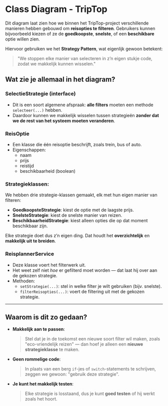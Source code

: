 # Class Diagram - TripTop

Dit diagram laat zien hoe we binnen het TripTop-project verschillende manieren hebben gebouwd om **reisopties te filteren**. Gebruikers kunnen bijvoorbeeld kiezen of ze de **goedkoopste**, **snelste**, of een **beschikbare** optie willen zien.

Hiervoor gebruiken we het **Strategy Pattern**, wat eigenlijk gewoon betekent:
> "We stoppen elke manier van selecteren in z’n eigen stukje code, zodat we makkelijk kunnen wisselen."

## Wat zie je allemaal in het diagram?

### SelectieStrategie (interface)
- Dit is een soort algemene afspraak: **alle filters** moeten een methode `selecteer(...)` hebben.
- Daardoor kunnen we makkelijk wisselen tussen strategieën **zonder dat we de rest van het systeem moeten veranderen**.

### ReisOptie
- Een klasse die één reisoptie beschrijft, zoals trein, bus of auto.
- Eigenschappen:
    - naam
    - prijs
    - reistijd
    - beschikbaarheid (boolean)

### Strategieklassen:
We hebben drie strategie-klassen gemaakt, elk met hun eigen manier van filteren:

- **GoedkoopsteStrategie**: kiest de optie met de laagste prijs.
- **SnelsteStrategie**: kiest de snelste manier van reizen.
- **BeschikbaarheidStrategie**: kiest alleen opties die op dat moment beschikbaar zijn.

Elke strategie doet dus z’n eigen ding. Dat houdt het **overzichtelijk** en **makkelijk uit te breiden**.

### ReisplannerService
- Deze klasse voert het filterwerk uit.
- Het weet zelf niet *hoe* er gefilterd moet worden — dat laat hij over aan de gekozen strategie.
- Methoden:
    - `setStrategie(...)`: stel in welke filter je wilt gebruiken (bijv. snelste).
    - `filterReisopties(...)`: voert de filtering uit met de gekozen strategie.

---

## Waarom is dit zo gedaan?

- **Makkelijk aan te passen**:
  > Stel dat je in de toekomst een nieuwe soort filter wil maken, zoals "eco-vriendelijk reizen" — dan hoef je alleen een **nieuwe strategieklasse** te maken.

- **Geen rommelige code**:
  > In plaats van een berg `if`-jes of `switch`-statements te schrijven, zeggen we gewoon: "gebruik deze strategie".

- **Je kunt het makkelijk testen**:
  > Elke strategie is losstaand, dus je kunt **goed testen** of hij werkt zoals het hoort.

